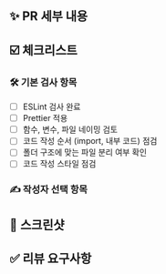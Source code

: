 ## ✨ PR 세부 내용

<!-- 이번 PR에서 작업한 내용을 설명해주세요. -->
<!-- 예시: 로그인 페이지 UI 구현 -->

## ☑️ 체크리스트

### 🛠 기본 검사 항목

- [ ] ESLint 검사 완료
- [ ] Prettier 적용
- [ ] 함수, 변수, 파일 네이밍 검토
- [ ] 코드 작성 순서 (import, 내부 코드) 점검
- [ ] 폴더 구조에 맞는 파일 분리 여부 확인
- [ ] 코드 작성 스타일 점검

### ✍️ 작성자 선택 항목

<!-- 작성하지 않는다면 항목을 지워주세요. -->
<!-- - [ ] 폴더 구조에 맞게 컴포넌트/로직을 적절히 분리함 -->

## 📸 스크린샷

<!-- 작성하지 않는다면 항목을 지워주세요. -->

## ✅ 리뷰 요구사항

<!-- 리뷰어가 특별히 봐주었으면 하는 부분이 있다면 작성해주세요.
작성하지 않는다면 항목을 지워주세요.
ex) 메서드 XXX의 이름을 더 잘 짓고 싶은데 혹시 좋은 명칭이 있을까요? -->
